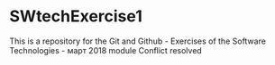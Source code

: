 # SWtechExercise1
This is a repository for the Git and Github - Exercises of the Software Technologies - март 2018 module 
Conflict resolved
